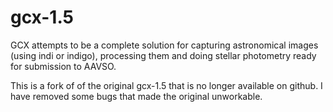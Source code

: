 # gcx-1.5

GCX attempts to be a complete solution for capturing astronomical images (using indi or indigo), processing them and doing stellar photometry ready for submission to AAVSO.

This is a fork of of the original gcx-1.5 that is no longer available on github. I have removed some bugs that made the original unworkable.
